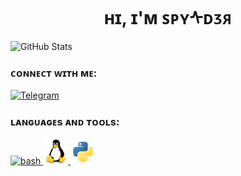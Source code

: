 ### 

<!--
**S9yd3R/S9yd3R** is a ✨ _special_ ✨ repository because its `README.md` (this file) appears on your GitHub profile.

Here are some ideas to get you started:

- 🔭 I’m currently working on ...
- 🌱 I’m currently learning ...
- 👯 I’m looking to collaborate on ...
- 🤔 I’m looking for help with ...
- 💬 Ask me about ...
- 📫 How to reach me: ...
- 😄 Pronouns: ...
- ⚡ Fun fact: ...
-->
<h1 align="center">ʜɪ, ɪ'ᴍ ꜱᴘʏᠰᴅᴣᴙ</h1>

![GitHub Stats](https://github-readme-stats.vercel.app/api?username=S9yd3R&theme=midnight-purple)
<h3 align="left">ᴄᴏɴɴᴇᴄᴛ ᴡɪᴛʜ ᴍᴇ:</h3>
<a href="https://t.me/S9y_d3R"><img alt="Telegram" 
src="https://img.shields.io/badge/ꜱᴘʏᠰᴅᴣᴙ-2CA5E0?style=for-the-badge&logo=telegram&logoColor=white"/></a>
<p align="left">
</p>

<h3 align="left">ʟᴀɴɢᴜᴀɢᴇs ᴀɴᴅ ᴛᴏᴏʟs:</h3>
<p align="left"> <a href="https://cdn.rawgit.com/odb/official-bash-logo/master/assets/Logos/Identity/PNG/BASH_logo-transparent-bg-color.png" target="_blank" rel="noreferrer"> <img src="https://www.vectorlogo.zone/logos/gnu_bash/gnu_bash-icon.svg" alt="bash" width="40" height="40"/> </a> <a href="https://www.linux.org/" target="_blank" rel="noreferrer"> <img src="https://raw.githubusercontent.com/devicons/devicon/master/icons/linux/linux-original.svg" alt="linux" width="40" height="40"/> </a> <a href="https://www.python.org" target="_blank" rel="noreferrer"> <img src="https://raw.githubusercontent.com/devicons/devicon/master/icons/python/python-original.svg" alt="python" width="40" height="40"/> </a> </p>
